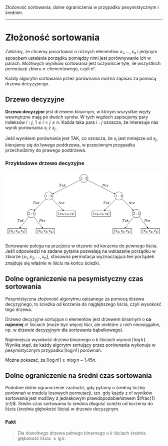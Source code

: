 Złożoność sortowania, dolne ograniczenia w przypadku pesymistycznym i średnim.

---

# Złożoność sortowania

Załóżmy, że chcemy posortować n różnych elementów $x_1, \ldots, x_n$ i jedynym sposobem ustalenia porządku pomiędzy nimi jest porównywanie ich w parach.
Możliwych wyników sortowania jest oczywiście tyle, ile wszystkich permutacji zbioru n-elementowego, czyli n!.

Każdy algorytm sortowania przez porównania można zapisać za pomocą drzewa decyzyjnego.

## Drzewo decyzyjne
**Drzewo decyzyjne** jest drzewem binarnym, w którym wszystkie węzły wewnętrzne mają po dwóch synów.
W tych węzłach zapisujemy pary indeksów $i:j$, $1 \le i < j \le n$.
Każda taka para $i:j$ oznacza, że interesuje nas wynik porównania $x_i$ z $x_j$.

Jeśli wynikiem porównania jest TAK, co oznacza, że $x_i$ jest mniejsze od $x_j$, kierujemy się do lewego poddrzewa, w przeciwnym przypadku przechodzimy do prawego poddrzewa.

### Przykładowe drzewo decyzyjne
![Drzewo decyzyjne](../../resources/II.1.5-drzewo_decyzyjne.png)

Sortowanie polega na przejściu w drzewie od korzenia do pewnego liścia.
Jeśli odpowiedzi na zadane pytania pozwalają na wskazanie porządku w zbiorze $\{x_1,x_2,\ldots,x_n\}$, stosowna permutacja wyznaczająca ten porządek znajduje się właśnie w liściu na końcu ścieżki.

## Dolne ograniczenie na pesymistyczny czas sortowania
Pesymistyczna złożoność algorytmu opisanego za pomocą drzewa decyzyjnego, to ścieżka od korzenia do najgłębszego liścia, czyli wysokość tego drzewa.

Drzewo decyzyjne sortujące $n$ elementów jest drzewem binarnym o **co najmniej** $n!$ liściach (może być więcej liści, ale niektóre z nich nieosiągalne, np. w drzewie decyzyjnym dla sortowania bąbelkowego).

Najmniejsza wysokość drzewa binarnego o $k$ liściach wynosi $\lceil \log k \rceil$.
Wynika stąd, że każdy algorytm sortujący przez porównania wykonuje w pesymistycznym przypadku $\lceil \log n! \rceil$ porównań.

Można pokazać, że $\lceil \log n! \rceil \ge n\log n - 1.45n$.

## Dolne ograniczenie na średni czas sortowania
Podobne dolne ograniczenie zachodzi, gdy pytamy o średnią liczbę porównań w modelu losowych permutacji, tzn. gdy każdy z $n!$ wyników sortowania jest możliwy z jednakowym prawdopodobieństwem $\frac{1}{n!}$.
Średni czas sortowania to średnia długość ścieżki od korzenia do liścia (średnia głębokość liścia) w drzewie decyzyjnym. 

### Fakt
> Dla dowolnego drzewa pełnego binarnego o $k$ liściach średnia głębokość liścia $\geq \lg k$.


